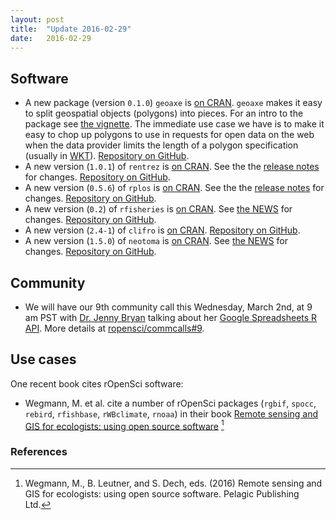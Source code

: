 ```yaml
---
layout: post
title:  "Update 2016-02-29"
date:   2016-02-29
---
```


## Software

* A new package (version `0.1.0`) `geoaxe` is [on CRAN](http://cran.rstudio.com/web/packages/geoaxe). `geoaxe` makes it easy to split geospatial objects (polygons) into pieces. For an intro to the package see [the vignette](https://cran.rstudio.com/web/packages/geoaxe/vignettes/geoaxe_vignette.html). The immediate use case we have is to make it easy to chop up polygons to use in requests for open data on the web when the data provider limits the length of a polygon specification (usually in [WKT](https://en.wikipedia.org/wiki/Well-known_text)). [Repository on GitHub][geoaxe].
* A new version (`1.0.1`) of `rentrez` is [on CRAN](http://cran.rstudio.com/web/packages/rentrez). See the the [release notes](https://github.com/ropensci/rentrez/releases/tag/v1.0.1) for changes. [Repository on GitHub][rentrez].
* A new version (`0.5.6`) of `rplos` is [on CRAN](http://cran.rstudio.com/web/packages/rplos). See the the [release notes](https://github.com/ropensci/rplos/releases/tag/v0.5.6) for changes. [Repository on GitHub][rplos].
* A new version (`0.2`) of `rfisheries` is [on CRAN](http://cran.rstudio.com/web/packages/rfisheries). See [the NEWS](https://github.com/ropensci/rfisheries/blob/master/NEWS#L1-L4) for changes. [Repository on GitHub][rfisheries].
* A new version (`2.4-1`) of `clifro` is [on CRAN](http://cran.rstudio.com/web/packages/clifro). [Repository on GitHub][clifro].
* A new version (`1.5.0`) of `neotoma` is [on CRAN](http://cran.rstudio.com/web/packages/neotoma). See [the NEWS](https://github.com/ropensci/neotoma/blob/master/NEWS#L1-L5) for changes. [Repository on GitHub][neotoma].

## Community

* We will have our 9th community call this Wednesday, March 2nd, at 9 am PST with [Dr. Jenny Bryan](https://github.com/jennybc) talking about her [Google Spreadsheets R API](https://github.com/jennybc/googlesheets). More details at [ropensci/commcalls#9](https://github.com/ropensci/commcalls/issues/9).

## Use cases

One recent book cites rOpenSci software:

* Wegmann, M. et al. cite a number of rOpenSci packages (`rgbif`, `spocc`, `rebird`, `rfishbase`, `rWBclimate`, `rnoaa`) in their book [Remote sensing and GIS for ecologists: using open source software](https://books.google.com/books?hl=en&lr=&id=rCCUCwAAQBAJ) [^1]

[geoaxe]: https://github.com/ropensci/geoaxe
[rentrez]: https://github.com/ropensci/rentrez
[rplos]: https://github.com/ropensci/rplos
[rfisheries]: https://github.com/ropensci/rfisheries
[neotoma]: https://github.com/ropensci/neotoma
[clifro]: https://github.com/ropensci/clifro
[libpoppler]: https://poppler.freedesktop.org/

[wegmann]: https://books.google.com/books?hl=en&lr=&id=rCCUCwAAQBAJ

### References

[^1]: Wegmann, M., B. Leutner, and S. Dech, eds. (2016) Remote sensing and GIS for ecologists: using open source software. Pelagic Publishing Ltd.
